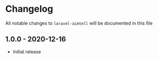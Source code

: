 # Changelog

All notable changes to `laravel-aimtell` will be documented in this file

## 1.0.0 - 2020-12-16

- Initial release
